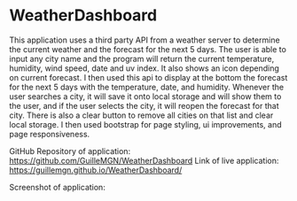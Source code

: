 # WeatherDashboard

This application uses a third party API from a weather server to determine the current weather and the forecast for the next 5 days. 
The user is able to input any city name and the program will return the current temperature, humidity, wind speed, date and uv index. 
It also shows an icon depending on current forecast. I then used this api to display at the bottom the forecast for the next 5 days with the 
temperature, date, and humidity. Whenever the user searches a city, it will save it onto local storage and will show them to the user, and if the
user selects the city, it will reopen the forecast for that city. There is also a clear button to remove all cities on that list and clear local storage. I then used bootstrap for page styling, ui improvements, and page responsiveness. 

GitHub Repository of application: https://github.com/GuilleMGN/WeatherDashboard
Link of live application: https://guillemgn.github.io/WeatherDashboard/

Screenshot of application: 